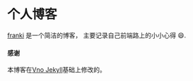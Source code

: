 # 个人博客

[franki](https://nikfranki.github.io/) 是一个简洁的博客， 主要记录自己前端路上的小小心得 😄.

#### 感谢

本博客在[Vno Jekyll](https://github.com/onevcat/vno-jekyll)基础上修改的。
